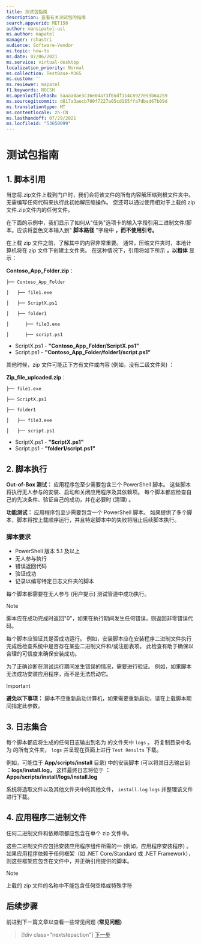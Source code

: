 ```yaml
---
title: 测试包指南
description: 查看有关测试包的指南
search.appverid: MET150
author: mansipatel-usl
ms.author: mapatel
manager: rshastri
audience: Software-Vendor
ms.topic: how-to
ms.date: 07/06/2021
ms.service: virtual-desktop
localization_priority: Normal
ms.collection: TestBase-M365
ms.custom: ''
ms.reviewer: mapatel
f1.keywords: NOCSH
ms.openlocfilehash: 5aaaa0ae3c36e04a73f65df114c8927e59b6a259
ms.sourcegitcommit: d817a3aecb700f7227a05cd165ffa7dbad67b09d
ms.translationtype: MT
ms.contentlocale: zh-CN
ms.lasthandoff: 07/29/2021
ms.locfileid: "53650099"
---
```

# <a name="test-package-guidelines"></a>测试包指南

## <a name="1-script-referencing"></a>1. 脚本引用

当您将.zip文件上载到门户时，我们会将该文件的所有内容解压缩到根文件夹中。 无需编写任何代码来执行此初始解压缩操作。 您还可以通过使用相对于上载的 zip 文件.zip文件内的任何文件。

在下面的示例中，我们显示了如何从"任务"选项卡的输入字段引用二进制文件/脚本。应该将蓝色文本输入到" **脚本路径** "字段中 **，而不使用引号。**

在上载 zip 文件之前，了解其中的内容非常重要。 通常，压缩文件夹时，本地计算机将在 zip 文件下创建主文件夹。 在这种情况下，引用将如下所示 **，以粗体** 显示：

**Contoso_App_Folder.zip**：

```console
├── Contoso_App_Folder

│   ├── file1.exe

│   ├── ScriptX.ps1

│   ├── folder1

│      ├── file3.exe

│      ├── script.ps1
```

- ScriptX.ps1 - **"Contoso_App_Folder/ScriptX.ps1"**
- Script.ps1 - **"Contoso_App_Folder/folder1/script.ps1"**

其他时候，zip 文件可能正下方有文件或内容 (例如，没有二级文件夹) ：

**Zip_file_uploaded.zip**：

```console
├── file1.exe

├── ScriptX.ps1

├── folder1

│   ├── file3.exe

│   ├── script.ps1
```

- ScriptX.ps1 - **"ScriptX.ps1"**
- Script.ps1 - **"folder1/script.ps1"**

## <a name="2-script-execution"></a>2. 脚本执行

**Out-of-Box 测试：** 应用程序包至少需要包含三个 PowerShell 脚本。 这些脚本将执行无人参与的安装、启动和关闭应用程序及其依赖项。 每个脚本都应检查自己的先决条件、验证自己的成功，并在必要时 (清理) 。

**功能测试：** 应用程序包至少需要包含一个 PowerShell 脚本。 如果提供了多个脚本，脚本将按上载顺序运行，并且特定脚本中的失败将阻止后续脚本执行。

### <a name="script-requirements"></a>脚本要求

- PowerShell 版本 5.1 及以上
- 无人参与执行
- 错误返回代码
- 验证成功
- 记录以编写特定日志文件夹的脚本

每个脚本都需要在无人参与 (用户提示) 测试管道中成功执行。

> [!NOTE]
> 脚本应在成功完成时返回"0"，如果在执行期间发生任何错误，则返回非零错误代码。

每个脚本应验证其是否成功运行。 例如，安装脚本应在安装程序二进制文件执行完成后检查系统中是否存在某些二进制文件和/或注册表项。 此检查有助于确保以合理的可信度来确保安装成功。

为了正确诊断在测试运行期间发生错误的情况，需要进行验证。 例如，如果脚本无法成功安装应用程序，而不是无法启动它。

> [!IMPORTANT]
> **避免以下事项：** 脚本不应重新启动计算机，如果需要重新启动，请在上载脚本期间指定此参数。

## <a name="3-log-collection"></a>3. 日志集合

每个脚本都应将生成的任何日志输出到名为 的文件夹中 `logs` 。 将复制目录中名为 的所有文件夹， `logs` 并呈现在页面上进行 `Test Results` 下载。

例如，可能位于 **App/scripts/install** 目录) 中的安装脚本 (可以将其日志输出到 **：logs/install.log，** 这样最终日志将位于 **：Apps/scripts/install/logs/install.log**

系统将选取文件以及其他文件夹中的其他文件， `install.log` `logs` 并整理该文件进行下载。

## <a name="4-application-binaries"></a>4. 应用程序二进制文件

任何二进制文件和依赖项都应包含在单个 zip 文件中。

这些二进制文件应包括安装应用程序组件所需的一 (例如，应用程序安装程序) 。 如果应用程序依赖于任何框架（如 .NET Core/Standard 或 .NET Framework），则这些框架应包含在文件中，并正确引用提供的脚本。

> [!NOTE]
> 上载的 zip 文件的名称中不能包含任何空格或特殊字符

## <a name="next-steps"></a>后续步骤

前进到下一篇文章以查看一些常见问题 (**常见问题)**
> [!div class="nextstepaction"]
> [下一步](faq.md)

